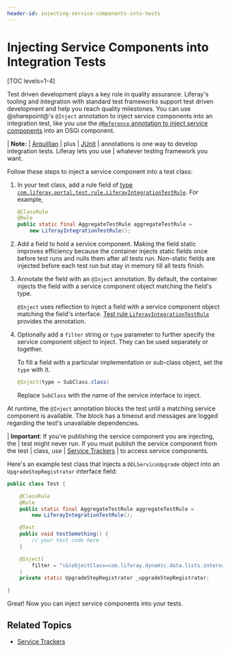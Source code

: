 ```yaml
---
header-id: injecting-service-components-into-tests
---
```


# Injecting Service Components into Integration Tests

[TOC levels=1-4]

Test driven development plays a key role in quality assurance. Liferay's tooling 
and integration with standard test frameworks support test driven development 
and help you reach quality milestones. You can use @sharepoint@'s `@Inject` 
annotation to inject service components into an integration test, like you use 
the [`@Reference` annotation to inject service components](/docs/7-2/frameworks/-/knowledge_base/f/declarative-services) 
into an OSGi component. 

| **Note:**
| [Arquillian](http://arquillian.org/) 
| plus 
| [JUnit](https://junit.org) 
| annotations is one way to develop integration tests. Liferay lets you use 
| whatever testing framework you want. 

Follow these steps to inject a service component into a test class:

1.  In your test class, add a rule field of 
    [type `com.liferay.portal.test.rule.LiferayIntegrationTestRule`](@platform-ref@/7.2-latest/javadocs/portal-test-integration/com/liferay/portal/test/rule/LiferayIntegrationTestRule.html).
    For example, 

    ```java
    @ClassRule
    @Rule
    public static final AggregateTestRule aggregateTestRule = 
        new LiferayIntegrationTestRule();
    ```

2.  Add a field to hold a service component. Making the field static improves 
    efficiency because the container injects static fields once before test 
    runs and nulls them after all tests run. Non-static fields are injected 
    before each test run but stay in memory till all tests finish. 

3.  Annotate the field with an `@Inject` annotation. By default, the container 
    injects the field with a service component object matching the field's type. 

    `@Inject` uses reflection to inject a field with a service component object 
    matching the field's interface. 
    [Test rule `LiferayIntegrationTestRule`](@platform-ref@/7.2-latest/javadocs/portal-test-integration/com/liferay/portal/test/rule/LiferayIntegrationTestRule.html) 
    provides the annotation. 

4.  Optionally add a `filter` string or `type` parameter to further specify the 
    service component object to inject. They can be used separately or together. 

    To fill a field with a particular implementation or sub-class object, set 
    the `type` with it. 
    
    ```java
    @Inject(type = SubClass.class)
    ```
    
    Replace `SubClass` with the name of the service interface to inject. 

At runtime, the `@Inject` annotation blocks the test until a matching service 
component is available. The block has a timeout and messages are logged 
regarding the test's unavailable dependencies. 

| **Important**: If you're publishing the service component you are injecting, the 
| test might never run. If you must publish the service component from the test 
| class, use 
| [Service Trackers](/docs/7-2/frameworks/-/knowledge_base/f/using-a-service-tracker) 
| to access service components. 

Here's an example test class that injects a `DDLServiceUpgrade` object into an 
`UpgradeStepRegistrator` interface field:

```java
public class Test {

    @ClassRule
    @Rule
    public static final AggregateTestRule aggregateTestRule = 
        new LiferayIntegrationTestRule();

    @Test
    public void testSomething() {
        // your test code here
    }

    @Inject(
        filter = "(&(objectClass=com.liferay.dynamic.data.lists.internal.upgrade.DDLServiceUpgrade))"
    )
    private static UpgradeStepRegistrator _upgradeStepRegistrator;

}
```

Great! Now you can inject service components into your tests. 

## Related Topics

- [Service Trackers](/docs/7-2/frameworks/-/knowledge_base/f/using-a-service-tracker)
